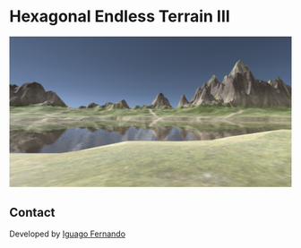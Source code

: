 # Hexagonal Endless Terrain III
 
<img src="/1.png?raw=true" width="600"/>

## Contact

Developed by [Iguago Fernando](https://iguagofernando.wordpress.com/)
